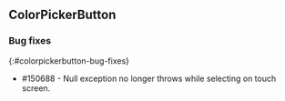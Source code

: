 ## ColorPickerButton

### Bug fixes 
{:#colorpickerbutton-bug-fixes}

* \#150688 - Null exception no longer throws while selecting on touch screen.


